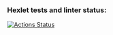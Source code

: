 ### Hexlet tests and linter status:
[![Actions Status](https://github.com/nikitinskaya/backend-project-lvl4/workflows/hexlet-check/badge.svg)](https://github.com/nikitinskaya/backend-project-lvl4/actions)